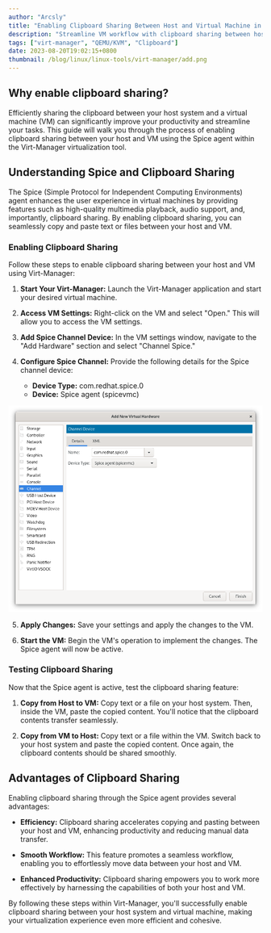 ```yaml
---
author: "Arcsly"
title: "Enabling Clipboard Sharing Between Host and Virtual Machine in Virt-Manager"
description: "Streamline VM workflow with clipboard sharing between host and guest using Virt-Manager's Spice agent. Boost productivity and efficiency. Learn how in this guide."
tags: ["virt-manager", "QEMU/KVM", "Clipboard"]
date: 2023-08-20T19:02:15+0800
thumbnail: /blog/linux/linux-tools/virt-manager/add.png
---
```


## Why enable clipboard sharing?

Efficiently sharing the clipboard between your host system and a virtual machine (VM) can significantly improve your productivity and streamline your tasks. This guide will walk you through the process of enabling clipboard sharing between your host and VM using the Spice agent within the Virt-Manager virtualization tool.

## Understanding Spice and Clipboard Sharing

The Spice (Simple Protocol for Independent Computing Environments) agent enhances the user experience in virtual machines by providing features such as high-quality multimedia playback, audio support, and, importantly, clipboard sharing. By enabling clipboard sharing, you can seamlessly copy and paste text or files between your host and VM.

### Enabling Clipboard Sharing

Follow these steps to enable clipboard sharing between your host and VM using Virt-Manager:

1. **Start Your Virt-Manager:** Launch the Virt-Manager application and start your desired virtual machine.

2. **Access VM Settings:** Right-click on the VM and select "Open." This will allow you to access the VM settings.

3. **Add Spice Channel Device:** In the VM settings window, navigate to the "Add Hardware" section and select "Channel Spice."

4. **Configure Spice Channel:** Provide the following details for the Spice channel device:

   - **Device Type:** com.redhat.spice.0
   - **Device:** Spice agent (spicevmc)

![copy](./add.png)

5. **Apply Changes:** Save your settings and apply the changes to the VM.

6. **Start the VM:** Begin the VM's operation to implement the changes. The Spice agent will now be active.

### Testing Clipboard Sharing

Now that the Spice agent is active, test the clipboard sharing feature:

1. **Copy from Host to VM:** Copy text or a file on your host system. Then, inside the VM, paste the copied content. You'll notice that the clipboard contents transfer seamlessly.

2. **Copy from VM to Host:** Copy text or a file within the VM. Switch back to your host system and paste the copied content. Once again, the clipboard contents should be shared smoothly.

## Advantages of Clipboard Sharing

Enabling clipboard sharing through the Spice agent provides several advantages:

- **Efficiency:** Clipboard sharing accelerates copying and pasting between your host and VM, enhancing productivity and reducing manual data transfer.

- **Smooth Workflow:** This feature promotes a seamless workflow, enabling you to effortlessly move data between your host and VM.

- **Enhanced Productivity:** Clipboard sharing empowers you to work more effectively by harnessing the capabilities of both your host and VM.

By following these steps within Virt-Manager, you'll successfully enable clipboard sharing between your host system and virtual machine, making your virtualization experience even more efficient and cohesive.
